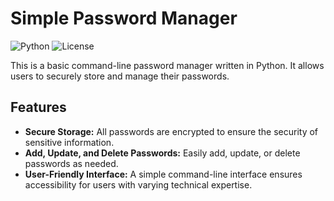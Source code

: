 # Simple Password Manager

![Python](https://img.shields.io/badge/Python-3.x-blue.svg)
![License](https://img.shields.io/badge/License-MIT-green.svg)

This is a basic command-line password manager written in Python. It allows users to securely store and manage their passwords.

## Features

- **Secure Storage:** All passwords are encrypted to ensure the security of sensitive information.
- **Add, Update, and Delete Passwords:** Easily add, update, or delete passwords as needed.
- **User-Friendly Interface:** A simple command-line interface ensures accessibility for users with varying technical expertise.
